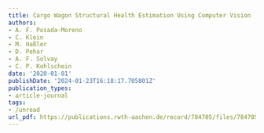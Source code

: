 ```yaml
---
title: Cargo Wagon Structural Health Estimation Using Computer Vision
authors:
- A. F. Posada-Moreno
- C. Klein
- M. Haßler
- D. Pehar
- A. F. Solvay
- C. P. Kohlschein
date: '2020-01-01'
publishDate: '2024-01-23T16:18:17.705801Z'
publication_types:
- article-journal
tags:
- /unread
url_pdf: https://publications.rwth-aachen.de/record/784705/files/784705.pdf
---
```


